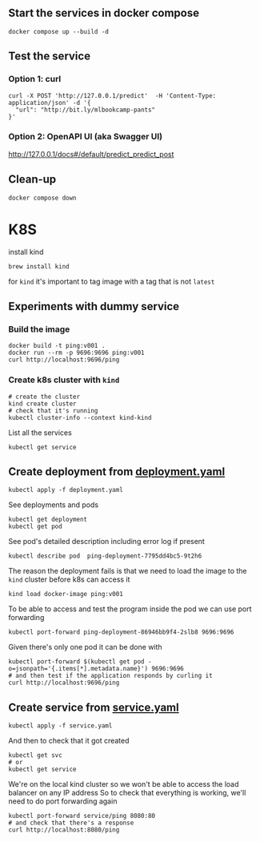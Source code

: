 ## Start the services in docker compose

```shell
docker compose up --build -d
```

## Test the service
### Option 1: curl
```shell
curl -X POST 'http://127.0.0.1/predict'  -H 'Content-Type: application/json' -d '{
  "url": "http://bit.ly/mlbookcamp-pants"
}'
```
### Option 2: OpenAPI UI (aka Swagger UI)
http://127.0.0.1/docs#/default/predict_predict_post

## Clean-up 

```shell
docker compose down
```

# K8S

install kind

```shell
brew install kind
```

for `kind` it's important to tag image with a tag that is not `latest`

## Experiments with dummy service 

### Build the image

```shell
docker build -t ping:v001 .
docker run --rm -p 9696:9696 ping:v001
curl http://localhost:9696/ping
```

### Create k8s cluster with `kind`

```shell
# create the cluster
kind create cluster
# check that it's running
kubectl cluster-info --context kind-kind
```

List all the services
```shell
kubectl get service
```

## Create deployment from [deployment.yaml](ping/deployment.yaml)

```shell
kubectl apply -f deployment.yaml
```

See deployments and pods
```shell
kubectl get deployment
kubectl get pod
```

See pod's detailed description including error log if present
```shell
kubectl describe pod  ping-deployment-7795dd4bc5-9t2h6
```

The reason the deployment fails is that we need to load the image to the `kind` cluster before k8s can access it
```shell
kind load docker-image ping:v001
```

To be able to access and test the program inside the pod we can use port forwarding

```shell
kubectl port-forward ping-deployment-86946bb9f4-2slb8 9696:9696
```
Given there's only one pod it can be done with

```shell
kubectl port-forward $(kubectl get pod -o=jsonpath='{.items[*].metadata.name}') 9696:9696
# and then test if the application responds by curling it
curl http://localhost:9696/ping
```

## Create service from [service.yaml](ping/service.yaml)

```shell
kubectl apply -f service.yaml 
```

And then to check that it got created
```shell
kubectl get svc
# or
kubectl get service
```

We're on the local kind cluster so we won't be able to access the load balancer on any IP address
So to check that everything is working, we'll need to do port forwarding again

```shell
kubectl port-forward service/ping 8080:80
# and check that there's a response
curl http://localhost:8080/ping
```